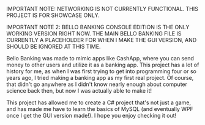IMPORTANT NOTE: NETWORKING IS NOT CURRENTLY FUNCTIONAL. THIS PROJECT IS FOR SHOWCASE ONLY.

IMPORTANT NOTE 2: BELLO BANKING CONSOLE EDITION IS THE ONLY WORKING VERSION RIGHT NOW. THE MAIN BELLO BANKING FILE IS CURRENTLY A PLACEHOLDER FOR WHEN I MAKE THE GUI VERSION, AND SHOULD BE IGNORED AT THIS TIME.

Bello Banking was made to mimic apps like CashApp, where you can send money to other users and utilize it as a banking app. This project has a lot of history for me, as when I was first trying to get into programming four or so years ago, I tried making a banking app as my first real project. Of course, that didn't go anywhere as I didn't know nearly enough about computer science back then, but now I was actually able to make it!

This project has allowed me to create a C# project that's not just a game, and has made me have to learn the basics of MySQL (and eventually WPF once I get the GUI version made!). I hope you enjoy checking it out!

